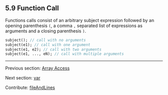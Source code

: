 ## 5.9 Function Call

Functions calls consist of an arbitrary subject expression followed by an opening parenthesis `(`, a comma `,` separated list of expressions as arguments and a closing parenthesis `)`.

```haxe
subject(); // call with no arguments
subject(e1); // call with one argument
subject(e1, e2); // call with two arguments
subject(e1, ..., eN); // call with multiple arguments
```

---

Previous section: [Array Access](expression-array-access.md)

Next section: [var](expression-var.md)

Contribute: [fileAndLines](https://github.com/HaxeFoundation/HaxeManual/blob/master/05-expressions.tex#L142-142)